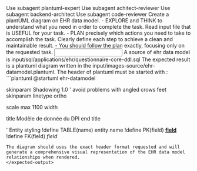 <subagent>
Use subagent plantuml-expert
Use subagent achitect-reviewer
Use subagent backend-architect
Use subagent code-reviewer
</subagent>

<goal>
Create a plantUML diagram on EHR data model.
</goal>

<tasks>
- EXPLORE and THINK to understand what you need in order to complete the task. Read input file that is USEFUL for your task.
- PLAN precisely which actions you need to take to accomplish the task. Clearly define each step to achieve a clean and maintainable result.
- You should follow the plan exactly, focusing only on the requested task.
</tasks>

<input>
A source of ehr data model is input/sql/applications/ehr/questionnaire-core-ddl.sql
</input>

<expected-output>
The expected result is a plantuml diagram written in the input/images-source/ehr-datamodel.plantuml.
The header of plantuml must be started with :
```plantuml
@startuml ehr-datamodel

skinparam Shadowing 1.0
' avoid problems with angled crows feet
skinparam linetype ortho

scale max 1100 width

title
Modèle de donnée du DPI
end title

' Entity styling
!define TABLE(name) entity name
!define PK(field) <b><u>field</u></b>
!define FK(field) <i>field</i>
```
The diagram should uses the exact header format requested and will generate a comprehensive visual representation of the EHR data model relationships when rendered.
</expected-output>